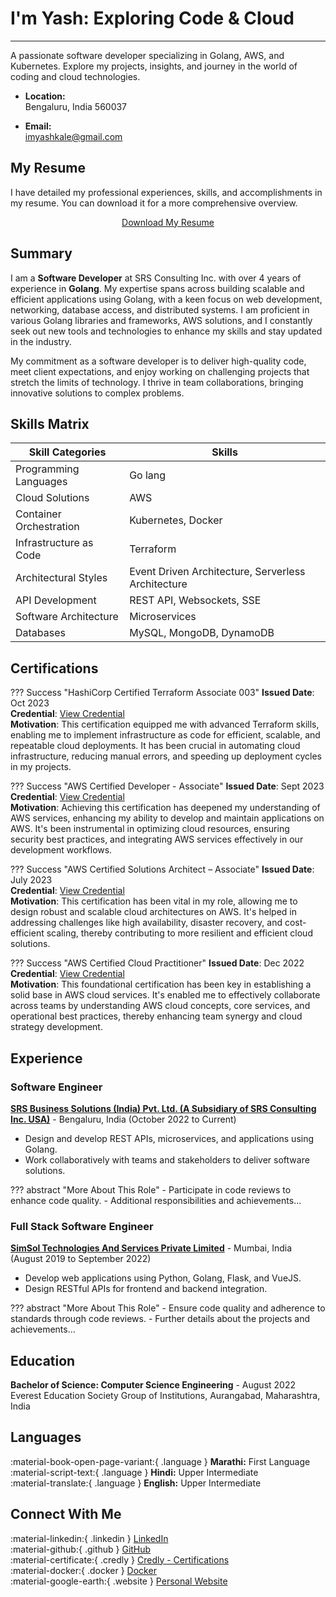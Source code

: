 # I'm Yash: Exploring Code & Cloud

---

A passionate software developer specializing in Golang, AWS, and Kubernetes. Explore my projects, insights, and journey in the world of coding and cloud technologies.

- **Location:**  
  Bengaluru, India 560037

- **Email:**  
  [imyashkale@gmail.com](mailto:imyashkale@gmail.com)

## My Resume

I have detailed my professional experiences, skills, and accomplishments in my resume. You can download it for a more comprehensive overview.

<!-- markdownlint-disable MD033 -->
<div style="text-align: center;">
    <a href="../static/resume/Yash_Kale_Resume.pdf" class="md-button md-button--primary" download="Yash_Kale_Resume.pdf">Download My Resume</a>
</div>

## Summary

I am a **Software Developer** at SRS Consulting Inc. with over 4 years of experience in **Golang**. My expertise spans across building scalable and efficient applications using Golang, with a keen focus on web development, networking, database access, and distributed systems. I am proficient in various Golang libraries and frameworks, AWS solutions, and I constantly seek out new tools and technologies to enhance my skills and stay updated in the industry.

My commitment as a software developer is to deliver high-quality code, meet client expectations, and enjoy working on challenging projects that stretch the limits of technology. I thrive in team collaborations, bringing innovative solutions to complex problems.

## Skills Matrix

| Skill Categories          | Skills                                    |
|---------------------------|-------------------------------------------|
| Programming Languages     | Go lang                                   |
| Cloud Solutions           | AWS                 |
| Container Orchestration   | Kubernetes, Docker                        |
| Infrastructure as Code    | Terraform                                 |
| Architectural Styles      | Event Driven Architecture, Serverless Architecture |
| API Development           | REST API, Websockets, SSE                 |
| Software Architecture     | Microservices                             |
| Databases                 | MySQL, MongoDB, DynamoDB                  |

## Certifications

??? Success "HashiCorp Certified Terraform Associate 003"
    **Issued Date**: Oct 2023  
    **Credential**: [View Credential](https://www.credly.com/badges/0f97f56d-5e8b-47c5-9c81-ae4ee6bb99f6)  
    **Motivation**: This certification equipped me with advanced Terraform skills, enabling me to implement infrastructure as code for efficient, scalable, and repeatable cloud deployments. It has been crucial in automating cloud infrastructure, reducing manual errors, and speeding up deployment cycles in my projects.

??? Success "AWS Certified Developer - Associate"
    **Issued Date**: Sept 2023  
    **Credential**: [View Credential](https://www.credly.com/badges/7b875d7d-dc65-4bae-8659-15a253a4ae25)  
    **Motivation**: Achieving this certification has deepened my understanding of AWS services, enhancing my ability to develop and maintain applications on AWS. It's been instrumental in optimizing cloud resources, ensuring security best practices, and integrating AWS services effectively in our development workflows.

??? Success "AWS Certified Solutions Architect – Associate"
    **Issued Date**: July 2023  
    **Credential**: [View Credential](https://www.credly.com/badges/31397bd2-239e-4dfa-9220-f1eed1488633)  
    **Motivation**: This certification has been vital in my role, allowing me to design robust and scalable cloud architectures on AWS. It's helped in addressing challenges like high availability, disaster recovery, and cost-efficient scaling, thereby contributing to more resilient and efficient cloud solutions.

??? Success "AWS Certified Cloud Practitioner"
    **Issued Date**: Dec 2022  
    **Credential**: [View Credential](https://www.credly.com/badges/9eb5642b-17d6-4463-9578-50eb57e425c6)  
    **Motivation**: This foundational certification has been key in establishing a solid base in AWS cloud services. It's enabled me to effectively collaborate across teams by understanding AWS cloud concepts, core services, and operational best practices, thereby enhancing team synergy and cloud strategy development.

## Experience

### Software Engineer

**[SRS Business Solutions (India) Pvt. Ltd. (A Subsidiary of SRS Consulting Inc. USA)](https://www.srsconsultinginc.com/index)** - Bengaluru, India (October 2022 to Current)

- Design and develop REST APIs, microservices, and applications using Golang.
- Work collaboratively with teams and stakeholders to deliver software solutions.

??? abstract "More About This Role"
    - Participate in code reviews to enhance code quality.
    - Additional responsibilities and achievements...

### Full Stack Software Engineer

**[SimSol Technologies And Services Private Limited](https://www.simsol.in)** - Mumbai, India (August 2019 to September 2022)

- Develop web applications using Python, Golang, Flask, and VueJS.
- Design RESTful APIs for frontend and backend integration.

??? abstract "More About This Role"
    - Ensure code quality and adherence to standards through code reviews.
    - Further details about the projects and achievements...

## Education

**Bachelor of Science: Computer Science Engineering** - August 2022
Everest Education Society Group of Institutions, Aurangabad, Maharashtra, India

## Languages

:material-book-open-page-variant:{ .language } **Marathi:** First Language  
:material-script-text:{ .language } **Hindi:** Upper Intermediate  
:material-translate:{ .language } **English:** Upper Intermediate  

## Connect With Me

:material-linkedin:{ .linkedin } [LinkedIn](https://www.linkedin.com/in/imyashkale/)  
:material-github:{ .github } [GitHub](https://github.com/imyashkale)  
:material-certificate:{ .credly } [Credly - Certifications](https://www.credly.com/badges/9eb5642b-17d6-4463-9578-50eb57e425c6)  
:material-docker:{ .docker } [Docker](https://hub.docker.com/u/imyashkale)  
:material-google-earth:{ .website } [Personal Website](https://imyashkale.com)
